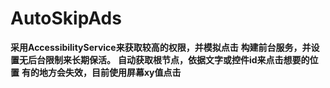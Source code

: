 # AutoSkipAds

**采用AccessibilityService来获取较高的权限，并模拟点击**
**构建前台服务，并设置无后台限制来长期保活。**
**自动获取根节点，依据文字或控件id来点击想要的位置**
**有的地方会失效，目前使用屏幕xy值点击**